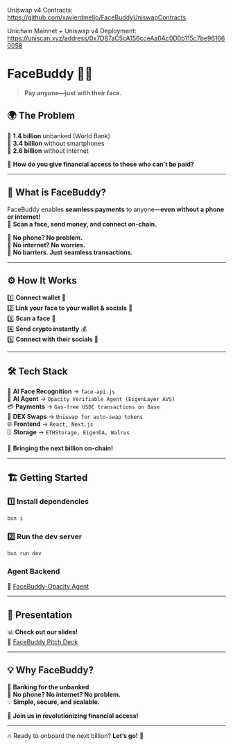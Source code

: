 Uniswap v4 Contracts: https://github.com/xavierdmello/FaceBuddyUniswapContracts

Unichain Mainnet + Uniswap v4 Deployment: https://uniscan.xyz/address/0x7D87aC5cA156cceAa0Ac0D0b115c7be961660058
# **FaceBuddy** 🤖💸  
> **Pay anyone—just with their face.**  

## 🌍 **The Problem**  
📌 **1.4 billion** unbanked (World Bank)  
📌 **3.4 billion** without smartphones  
📌 **2.6 billion** without internet  

💭 **How do you give financial access to those who can't be paid?**  

---

## 🚀 **What is FaceBuddy?**  
FaceBuddy enables **seamless payments** to anyone—**even without a phone or internet!**  
📸 **Scan a face, send money, and connect on-chain.**  

🔹 **No phone? No problem.**  
🔹 **No internet? No worries.**  
🔹 **No barriers. Just seamless transactions.**  

---

## ⚙️ **How It Works**  
1️⃣ **Connect wallet** 🔗  
2️⃣ **Link your face to your wallet & socials** 📸  
3️⃣ **Scan a face** 👀  
4️⃣ **Send crypto instantly** 💰  
5️⃣ **Connect with their socials** 🔄  

---

## 🛠 **Tech Stack**  
🤖 **AI Face Recognition** → `face-api.js`  
🧠 **AI Agent** → `Opacity Verifiable Agent (EigenLayer AVS)`  
💳 **Payments** → `Gas-free USDC transactions on Base`  
🔄 **DEX Swaps** → `Uniswap for auto-swap tokens`  
🌐 **Frontend** → `React, Next.js`  
🗄 **Storage** → `ETHStorage, EigenDA, Walrus`  

🚀 **Bringing the next billion on-chain!**  

---

## 🏗 **Getting Started**  
### **1️⃣ Install dependencies**  
```sh
bun i
```
### **2️⃣ Run the dev server**  
```sh
bun run dev
```

### **Agent Backend**  
🔗 [FaceBuddy-Opacity Agent](https://github.com/WilliamUW/facebuddy-opacity-agent)  

---

## 🎤 **Presentation**  
📊 **Check out our slides!**  
🔗 [FaceBuddy Pitch Deck](https://docs.google.com/presentation/d/1RVs_foW1B6GwXitRPJlFmM_yVQ9-lM0x9NVgwuXKFlE/edit#slide=id.g3322bda7de7_0_40)  

---

## 💡 **Why FaceBuddy?**  
🏦 **Banking for the unbanked**  
📶 **No phone? No internet? No problem.**  
💡 **Simple, secure, and scalable.**  

💙 **Join us in revolutionizing financial access!**  

---

🔥 Ready to onboard the next billion? **Let’s go!** 🚀
